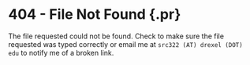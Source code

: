 # 404 - File Not Found {.pr}

The file requested could not be found.
Check to make sure the file requested was typed correctly or email me at
`src322 (AT) drexel (DOT) edu` to notify me of a broken link.
